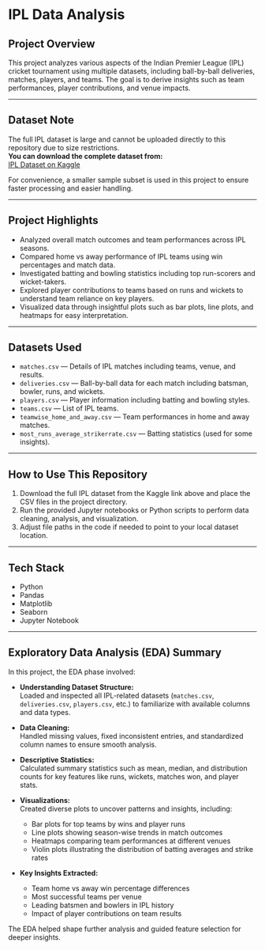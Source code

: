 # IPL Data Analysis

## Project Overview
This project analyzes various aspects of the Indian Premier League (IPL) cricket tournament using multiple datasets, including ball-by-ball deliveries, matches, players, and teams. The goal is to derive insights such as team performances, player contributions, and venue impacts.

---

## Dataset Note
The full IPL dataset is large and cannot be uploaded directly to this repository due to size restrictions.  
**You can download the complete dataset from:**  
[IPL Dataset on Kaggle](https://www.kaggle.com/datasets/himanshupoddar/ipl)

For convenience, a smaller sample subset is used in this project to ensure faster processing and easier handling.

---

## Project Highlights
- Analyzed overall match outcomes and team performances across IPL seasons.  
- Compared home vs away performance of IPL teams using win percentages and match data.  
- Investigated batting and bowling statistics including top run-scorers and wicket-takers.  
- Explored player contributions to teams based on runs and wickets to understand team reliance on key players.  
- Visualized data through insightful plots such as bar plots, line plots, and heatmaps for easy interpretation.

---

## Datasets Used
- `matches.csv` — Details of IPL matches including teams, venue, and results.  
- `deliveries.csv` — Ball-by-ball data for each match including batsman, bowler, runs, and wickets.  
- `players.csv` — Player information including batting and bowling styles.  
- `teams.csv` — List of IPL teams.  
- `teamwise_home_and_away.csv` — Team performances in home and away matches.  
- `most_runs_average_strikerrate.csv` — Batting statistics (used for some insights).

---

## How to Use This Repository
1. Download the full IPL dataset from the Kaggle link above and place the CSV files in the project directory.  
2. Run the provided Jupyter notebooks or Python scripts to perform data cleaning, analysis, and visualization.  
3. Adjust file paths in the code if needed to point to your local dataset location.

---

## Tech Stack
- Python  
- Pandas  
- Matplotlib  
- Seaborn  
- Jupyter Notebook

---

## Exploratory Data Analysis (EDA) Summary

In this project, the EDA phase involved:

- **Understanding Dataset Structure:**  
  Loaded and inspected all IPL-related datasets (`matches.csv`, `deliveries.csv`, `players.csv`, etc.) to familiarize with available columns and data types.

- **Data Cleaning:**  
  Handled missing values, fixed inconsistent entries, and standardized column names to ensure smooth analysis.

- **Descriptive Statistics:**  
  Calculated summary statistics such as mean, median, and distribution counts for key features like runs, wickets, matches won, and player stats.

- **Visualizations:**  
  Created diverse plots to uncover patterns and insights, including:  
  - Bar plots for top teams by wins and player runs  
  - Line plots showing season-wise trends in match outcomes  
  - Heatmaps comparing team performances at different venues  
  - Violin plots illustrating the distribution of batting averages and strike rates

- **Key Insights Extracted:**  
  - Team home vs away win percentage differences  
  - Most successful teams per venue  
  - Leading batsmen and bowlers in IPL history  
  - Impact of player contributions on team results

The EDA helped shape further analysis and guided feature selection for deeper insights.
